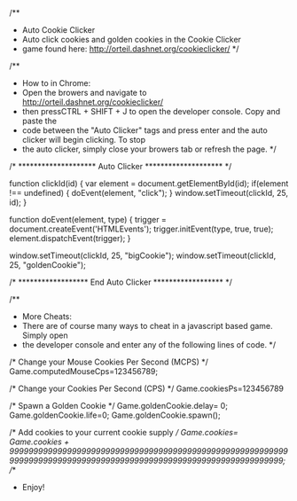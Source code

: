 /**
 * Auto Cookie Clicker
 * Auto click cookies and golden cookies in the Cookie Clicker 
 * game found here: http://orteil.dashnet.org/cookieclicker/
 */


/**
 * How to in Chrome:
 * Open the browers and navigate to http://orteil.dashnet.org/cookieclicker/
 * then pressCTRL + SHIFT + J to open the developer console.  Copy and paste the
 * code between the "Auto Clicker" tags and press enter and the auto clicker will begin clicking.  To stop
 * the auto clicker, simply close your browers tab or refresh the page.
 */

/* ******************** Auto Clicker ******************** */

function clickId(id) {
  var element = document.getElementById(id);
	if(element !== undefined) {
		doEvent(element, "click");
	}
	window.setTimeout(clickId, 25, id);
}

function doEvent(element, type) {
    trigger = document.createEvent('HTMLEvents');
    trigger.initEvent(type, true, true);
    element.dispatchEvent(trigger);
}

window.setTimeout(clickId, 25, "bigCookie");
window.setTimeout(clickId, 25, "goldenCookie");

/* ****************** End Auto Clicker ****************** */

/**
 * More Cheats:
 * There are of course many ways to cheat in a javascript based game.  Simply open
 * the developer console and enter any of the following lines of code.
 */


/* Change your Mouse Cookies Per Second (MCPS) */
Game.computedMouseCps=123456789;

/* Change your Cookies Per Second (CPS) */
Game.cookiesPs=123456789

/* Spawn a Golden Cookie */
Game.goldenCookie.delay= 0;
Game.goldenCookie.life=0;
Game.goldenCookie.spawn();

/* Add cookies to your current cookie supply */
Game.cookies= Game.cookies + 9999999999999999999999999999999999999999999999999999999999999999999999999999999999999999999999999999999999999999999;
/**
* Enjoy!
